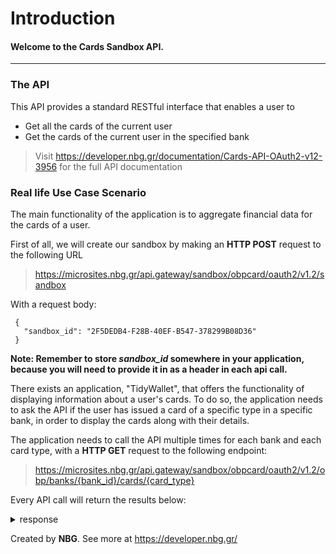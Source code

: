 # **Introduction**
#### Welcome to the Cards Sandbox API.

------------------------------------------------------------------------------------------

### The API
This API provides a standard RESTful interface that enables a user to
* Get all the cards of the current user
* Get the cards οf the current user in the specified bank

> Visit https://developer.nbg.gr/documentation/Cards-API-OAuth2-v12-3956
> for the full API documentation

### Real life Use Case Scenario

The main functionality of the application is to aggregate financial data for the cards of a user.

First of all, we will create our sandbox by making an **HTTP POST** request to the following URL
> https://microsites.nbg.gr/api.gateway/sandbox/obpcard/oauth2/v1.2/sandbox

With a request body:
```
 {
   "sandbox_id": "2F5DEDB4-F28B-40EF-B547-378299B08D36"
 }
``` 

**Note: Remember to store *sandbox_id* somewhere in your application, because you will need to provide it in as a header in each api call.**

There exists an application, "TidyWallet", that offers the functionality of displaying information about a user's cards.
To do so, the application needs to ask the API if the user has issued a card of a specific type in a specific bank, in order to display the cards along with their details. 

The application needs to call the API multiple times for each bank and each card type, with a **HTTP GET** request to the following endpoint:
> https://microsites.nbg.gr/api.gateway/sandbox/obpcard/oauth2/v1.2/obp/banks/{bank_id}/cards/{card_type}

Every API call will return the results below:
<details><summary>response</summary>
	
```json
{
    "cards": [
        {
            "cardExtensions": null,
            "cardId": "ba44ec8b-698d-4312-b452-f95eba8f159b",
            "bank_card_number": "5278900029523359",
            "name_on_card": "sDoulfis",
            "issue_number": "52789000",
            "serial_number": "321123",
            "valid_from_date": "2018-11-29T09:12:59.433417+02:00",
            "expires_date": "2028-11-29T09:12:59.433417+02:00",
            "enabled": true,
            "cancelled": false,
            "on_hot_list": false,
            "technology": null,
            "networks": null,
            "allows": null,
            "replacement": null,
            "pin_reset": null,
            "collected": "2018-11-29T09:12:59.433417+02:00",
            "posted": "2018-11-29T09:12:59.433417+02:00",
            "account": {
                "id": "cee1db2f-39e1-4918-b3fc-2d81d3439ccc",
                "label": "SandboxNBG",
                "bank_id": "DB173089-A8FE-43F1-8947-F1B2A8699829",
                "views_available": [
                    {
                        "is_public": false,
                        "id": "owner",
                        "short_name": "owner",
                        "description": "owner view",
                        "alias": "",
                        "hide_metadata_if_alias_used": true,
                        "can_add_comment": true,
                        "can_add_corporate_location": true,
                        "can_add_image": true,
                        "can_add_image_url": true,
                        "can_add_more_info": true,
                        "can_add_open_corporates_url": true,
                        "can_add_physical_location": true,
                        "can_add_private_alias": true,
                        "can_add_public_alias": true,
                        "can_add_tag": true,
                        "can_add_url": true,
                        "can_add_counterparty": true,
                        "can_add_where_tag": true,
                        "can_add_narrative": true,
                        "can_delete_comment": true,
                        "can_delete_corporate_location": true,
                        "can_delete_image": true,
                        "can_delete_physical_location": true,
                        "can_delete_tag": true,
                        "can_delete_where_tag": true,
                        "can_delete_narrative": true,
                        "can_delete_image_url": true,
                        "can_delete_public_alias": true,
                        "can_delete_private_alias": true,
                        "can_delete_more_info": true,
                        "can_delete_open_corporates_url": true,
                        "can_delete_url": true,
                        "can_edit_owner_comment": true,
                        "can_edit_where_tag": true,
                        "can_edit_narrative": true,
                        "can_edit_image_url": true,
                        "can_edit_public_alias": true,
                        "can_edit_private_alias": true,
                        "can_edit_physical_location": true,
                        "can_edit_corporate_location": true,
                        "can_edit_more_info": true,
                        "can_edit_open_corporates_url": true,
                        "can_edit_url": true,
                        "can_see_bank_account_balance": true,
                        "can_see_bank_account_bank_name": true,
                        "can_see_bank_account_currency": true,
                        "can_see_bank_account_iban": true,
                        "can_see_bank_account_label": true,
                        "can_see_bank_account_national_identifier": true,
                        "can_see_bank_account_number": true,
                        "can_see_bank_account_owners": true,
                        "can_see_bank_account_swift_bic": true,
                        "can_see_bank_account_type": true,
                        "can_see_comments": true,
                        "can_see_narrative": true,
                        "can_see_corporate_location": true,
                        "can_see_image_url": true,
                        "can_see_images": true,
                        "can_see_more_info": true,
                        "can_see_open_corporates_url": true,
                        "can_see_other_account_bank_name": true,
                        "can_see_other_account_iban": true,
                        "can_see_other_account_kind": true,
                        "can_see_other_account_metadata": true,
                        "can_see_other_account_national_identifier": true,
                        "can_see_other_account_number": true,
                        "can_see_other_account_swift_bic": true,
                        "can_see_owner_comment": true,
                        "can_see_physical_location": true,
                        "can_see_private_alias": true,
                        "can_see_public_alias": true,
                        "can_see_tags": true,
                        "can_see_transaction_amount": true,
                        "can_see_transaction_balance": true,
                        "can_see_transaction_currency": true,
                        "can_see_transaction_description": true,
                        "can_see_transaction_finish_date": true,
                        "can_see_transaction_metadata": true,
                        "can_see_transaction_other_bank_account": true,
                        "can_see_transaction_start_date": true,
                        "can_see_transaction_this_bank_account": true,
                        "can_see_transaction_type": true,
                        "can_see_url": true,
                        "can_see_where_tag": true,
                        "can_see_bank_routing_scheme": true,
                        "can_see_bank_routing_address": true,
                        "can_see_bank_account_routing_scheme": true,
                        "can_see_bank_account_routing_address": true,
                        "can_see_other_bank_routing_scheme": true,
                        "can_see_other_bank_routing_address": true,
                        "can_see_other_account_routing_scheme": true,
                        "can_see_other_account_routing_address": true
                    }
				...					
    ]
}

```
</details>


Created by **NBG**. 
See more at https://developer.nbg.gr/

